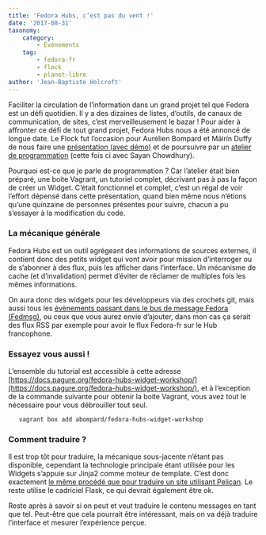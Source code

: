 ```yaml
---
title: 'Fedora Hubs, c’est pas du vent !'
date: '2017-08-31'
taxonomy:
    category:
        - Événements
    tag:
        - fedora-fr
        - flock
        - planet-libre
author: 'Jean-Baptiste Holcroft'
---
```


Faciliter la circulation de l’information dans un grand projet tel que Fedora est un défi quotidien. Il y a des dizaines de listes, d’outils, de canaux de communication, de sites, c’est merveilleusement le bazar ! Pour aider à affronter ce défi de tout grand projet, Fedora Hubs nous a été annoncé de longue date. Le Flock fut l’occasion pour Aurélien Bompard et Máirín Duffy de nous faire une [présentation (avec démo)](https://flock2017.sched.com/event/Bm9h/fedora-hubs-demo-roadmap) et de poursuivre par un [atelier de programmation](https://flock2017.sched.com/event/Bm8x/fedora-hubs-hackfest) (cette fois ci avec Sayan Chowdhury).

Pourquoi est-ce que je parle de programmation ? Car l’atelier était bien préparé, une boite Vagrant, un tutoriel complet, décrivant pas à pas la façon de créer un Widget. C’était fonctionnel et complet, c’est un régal de voir l’effort dépensé dans cette présentation, quand bien même nous n’étions qu’une quinzaine de personnes présentes pour suivre, chacun a pu s’essayer à la modification du code.

### La mécanique générale

Fedora Hubs est un outil agrégeant des informations de sources externes, il contient donc des petits widget qui vont avoir pour mission d’interroger ou de s’abonner à des flux, puis les afficher dans l’interface. Un mécanisme de cache (et d’invalidation) permet d’éviter de réclamer de multiples fois les mêmes informations.

On aura donc des widgets pour les développeurs via des crochets git, mais aussi tous les [évènements passant dans le bus de message Fedora (Fedmsg)](https://fedora-fedmsg.readthedocs.io/en/latest/topics.html), ou ceux que vous aurez envie d’ajouter, dans mon cas ça serait des flux RSS par exemple pour avoir le flux Fedora-fr sur le Hub francophone.

### Essayez vous aussi !

L’ensemble du tutorial est accessible à cette adresse [https://docs.pagure.org/fedora-hubs-widget-workshop/](https://docs.pagure.org/fedora-hubs-widget-workshop/), et à l’exception de la commande suivante pour obtenir la boite Vagrant, vous avez tout le nécessaire pour vous débrouiller tout seul.

```
   vagrant box add abompard/fedora-hubs-widget-workshop
```

### Comment traduire ?

Il est trop tôt pour traduire, la mécanique sous-jacente n’étant pas disponible, cependant la technologie principale étant utilisée pour les Widgets s’appuie sur Jinja2 comme moteur de template. C’est donc exactement [le même procédé que pour traduire un site utilisant Pelican](https://github.com/getpelican/pelican-plugins/blob/master/i18n_subsites/localizing_using_jinja2.rst). Le reste utilise le cadriciel Flask, ce qui devrait également être ok.

Reste après à savoir si on peut et veut traduire le contenu messages en tant que tel. Peut-être que cela pourrait être intéressant, mais on va déjà traduire l’interface et mesurer l’expérience perçue.
